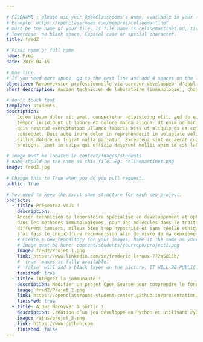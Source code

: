 ```yaml
---

# FILENAME : please use your OpenClassrooms's name, available in your url.
# Example: https://openclassrooms.com/membres/celinemartinet
# must be the name of your file. If file name is celinemartinet.md, title is celinemartinet.
# lowercase, no blank space, Capital case or special character.
title: fred2

# First name or full name
name: Fred
date: 2018-04-15

# One line.
# If you need more space, go to the next line and add 4 spaces on the left, as in 'description'.
objective: Reconversion professionnelle via parcour developpeur d'application Java.
short_description: Ancien technicien de laboratoire (immunologie), changement de carriere pour un changement de vie.

# don't touch that
template: students
description:
    Lorem ipsum dolor sit amet, consectetur adipisicing elit, sed do eiusmod
    tempor incididunt ut labore et dolore magna aliqua. Ut enim ad minim veniam,
    quis nostrud exercitation ullamco laboris nisi ut aliquip ex ea commodo
    consequat. Duis aute irure dolor in reprehenderit in voluptate velit esse
    cillum dolore eu fugiat nulla pariatur. Excepteur sint occaecat cupidatat non
    proident, sunt in culpa qui officia deserunt mollit anim id est laborum.

# image must be located in content/images/students
# name should be the same as this file. Eg: celinemartinet.png
image: fred2.jpg

# Change this to True when you do you pull request.
public: True

# You need to keep the exact same structure for each new project.
projects:
  - title: Présentez-vous !
    description:
    Ancien technicien de laboratoire spécialise en developpement et optimisation
    dans les méthodes immunologiques, pour des molécules dans le traitement de
    different cancers, mileux bien trop hypocrite et sans réelle ethique,
    j'ai fais le choix d'une reconversion afin de vivre de ma deuxième passion.
    # Create a new repository for your images. Name it the same as your nickname and profile picture.
    # Image must be here: content/students/yourrepo/project1.png
    image: fred2/Projet_1.png
    link: https://www.linkedin.com/in/frederic-leroux-772a5015b/
    # 'true' makes it fully available.
    # 'false' will add a black layer on the picture. IT WILL BE PUBLIC!
    finished: true
  - title: Intégrez la communauté !
    description: Modifier un projet Open Source pour comprendre le fonctionnement de Git, de Github et des pull requests. 
    image: fred2/Projet_2.png
    link: https://openclassrooms-student-center.github.io/presentation/students/ratus.html
    finished: true
  - title: Aidez MacGyver à sortir !
    description: Création d’un jeu développé en Python et utilisant PyGame.
    image: ratus/projet_3.png
    link: https://www.github.com
    finished: false
---
```

